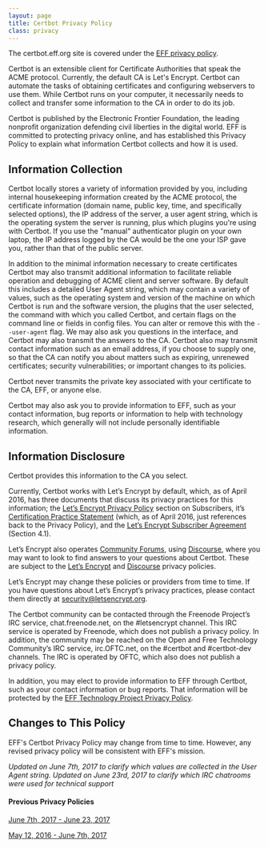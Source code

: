 ```yaml
---
layout: page
title: Certbot Privacy Policy
class: privacy
---
```

The certbot.eff.org site is covered under the [EFF privacy policy](https://www.eff.org/policy).

Certbot is an extensible client for Certificate Authorities that speak the ACME protocol. Currently, the default CA is Let's Encrypt. Certbot can automate the tasks of obtaining certificates and configuring webservers to use them. While Certbot runs on your computer, it necessarily needs to collect and transfer some information to the CA in order to do its job.  

Certbot is published by the Electronic Frontier Foundation, the leading nonprofit organization defending civil liberties in the digital world. EFF is committed to protecting privacy online, and has established this Privacy Policy to explain what information Certbot collects and how it is used.

<h2>Information Collection</h2>
Certbot locally stores a variety of information provided by you, including internal housekeeping information created by the ACME protocol, the certificate information  (domain name, public key, time, and specifically selected options), the IP address of the server, a user agent string, which is the operating system the server is running, plus which plugins you're using with Certbot. If you use the "manual" authenticator plugin on your own laptop, the IP address logged by the CA would be the one your ISP gave you, rather than that of the public server.

In addition to the minimal information necessary to create certificates Certbot may also transmit additional information to facilitate reliable operation and debugging of ACME client and server software.  By default this includes a detailed User Agent string, which may contain a variety of values, such as the operating system and version of the machine on which Certbot is run and the software version, the plugins that the user selected, the command with which you called Certbot, and certain flags on the command line or fields in config files. You can alter or remove this with the `--user-agent` flag.  We may also ask you questions in the interface, and Certbot may also transmit the answers to the CA. Certbot also may transmit contact information such as an email address, if you choose to supply one, so that the CA can notify you about matters such as expiring, unrenewed certificates; security vulnerabilities; or important changes to its policies.

Certbot never transmits the private key associated with your certificate to the CA, EFF, or anyone else.

Certbot may also ask you to provide information to EFF, such as your contact information, bug reports or information to help with technology research, which generally will not include personally identifiable information.

<h2>Information Disclosure</h2>
Certbot provides this information to the CA you select. 

Currently, Certbot works with Let’s Encrypt by default, which, as of April 2016, has three documents that discuss its privacy practices for this information; the [Let’s Encrypt Privacy Policy](https://letsencrypt.org/privacy/) section on Subscribers, it’s [Certification Practice Statement](https://letsencrypt.org/documents/ISRG-CPS-March-16-2016.pdf) (which, as of April 2016, just references back to the Privacy Policy), and the [Let’s Encrypt Subscriber Agreement](https://letsencrypt.org/documents/LE-SA-v1.0.1-July-27-2015.pdf) (Section 4.1). 

Let’s Encrypt also operates [Community Forums](https://community.letsencrypt.org/), using [Discourse](https://www.discourse.org/), where you may want to look to find answers to your questions about Certbot. These are subject to the [Let’s Encrypt](https://letsencrypt.org/privacy/) and [Discourse](http://www.discourse.org/hosted-forum-privacy-policy/) privacy policies.

Let’s Encrypt may change these policies or providers from time to time. If you have questions about Let’s Encrypt’s privacy practices, please contact them directly at [security@letsencrypt.org](mailto:security@letsencrypt.org).

The Certbot community can be contacted through the Freenode Project’s IRC service, chat.freenode.net, on the #letsencrypt channel. This IRC service is operated by Freenode, which does not publish a privacy policy. In addition, the community may be reached on the Open and Free Technology Community’s IRC service, irc.OFTC.net, on the #certbot and #certbot-dev channels. The IRC is operated by OFTC, which also does not publish a privacy policy.

In addition, you may elect to provide information to EFF through Certbot, such as your contact information or bug reports. That information will be protected by the [EFF Technology Project Privacy Policy](https://www.eff.org/code/privacy/policy).

<h2>Changes to This Policy</h2>

EFF's Certbot Privacy Policy may change from time to time. However, any revised privacy policy will be consistent with EFF's mission. 

*Updated on June 7th, 2017 to clarify which values are collected in the User Agent string.*
*Updated on June 23rd, 2017 to clarify which IRC chatrooms were used for technical support*

#### Previous Privacy Policies

[June 7th, 2017 - June 23, 2017](https://github.com/certbot/website/commit/1236b569ce064e09527ea3822b058cbe1f3031c0)

[May 12, 2016 - June 7th, 2017](https://github.com/certbot/website/blob/ec3b4a66316d42f6c40f2853686f5e665f8da64a/privacy/index.md)
